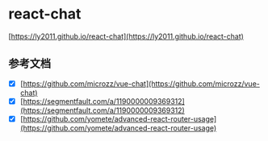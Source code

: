 # react-chat

[https://ly2011.github.io/react-chat](https://ly2011.github.io/react-chat)

## 参考文档

* [x] [https://github.com/microzz/vue-chat](https://github.com/microzz/vue-chat)
* [x] [https://segmentfault.com/a/1190000009369312](https://segmentfault.com/a/1190000009369312)
* [x] [https://github.com/yomete/advanced-react-router-usage](https://github.com/yomete/advanced-react-router-usage)
